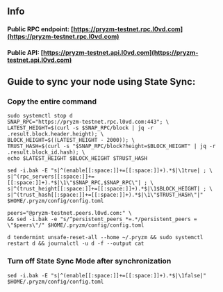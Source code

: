 ## Info
#### Public RPC endpoint: [https://pryzm-testnet.rpc.l0vd.com](https://pryzm-testnet.rpc.l0vd.com)
#### Public API: [https://pryzm-testnet.api.l0vd.com](https://pryzm-testnet.api.l0vd.com)

## Guide to sync your node using State Sync:

### Copy the entire command
```
sudo systemctl stop d
SNAP_RPC="https://pryzm-testnet.rpc.l0vd.com:443"; \
LATEST_HEIGHT=$(curl -s $SNAP_RPC/block | jq -r .result.block.header.height); \
BLOCK_HEIGHT=$((LATEST_HEIGHT - 2000)); \
TRUST_HASH=$(curl -s "$SNAP_RPC/block?height=$BLOCK_HEIGHT" | jq -r .result.block_id.hash); \
echo $LATEST_HEIGHT $BLOCK_HEIGHT $TRUST_HASH

sed -i.bak -E "s|^(enable[[:space:]]+=[[:space:]]+).*$|\1true| ; \
s|^(rpc_servers[[:space:]]+=[[:space:]]+).*$|\1\"$SNAP_RPC,$SNAP_RPC\"| ; \
s|^(trust_height[[:space:]]+=[[:space:]]+).*$|\1$BLOCK_HEIGHT| ; \
s|^(trust_hash[[:space:]]+=[[:space:]]+).*$|\1\"$TRUST_HASH\"|" $HOME/.pryzm/config/config.toml

peers="@pryzm-testnet.peers.l0vd.com:" \
&& sed -i.bak -e "s/^persistent_peers *=.*/persistent_peers = \"$peers\"/" $HOME/.pryzm/config/config.toml 

d tendermint unsafe-reset-all --home ~/.pryzm && sudo systemctl restart d && journalctl -u d -f --output cat
```

### Turn off State Sync Mode after synchronization
```
sed -i.bak -E "s|^(enable[[:space:]]+=[[:space:]]+).*$|\1false|" $HOME/.pryzm/config/config.toml
```
